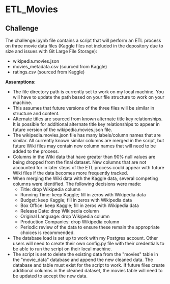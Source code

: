 # ETL_Movies

## Challenge

The challenge.ipynb file contains a script that will perform an ETL process on three movie data files (Kaggle files not included in the depository due to size and issues with Git Large File Storage):
+ wikipedia.movies.json
+ movies_metadata.csv (sourced from Kaggle)
+ ratings.csv (sourced from Kaggle)  


**Assumptions:**
+ The file directory path is currently set to work on my local machine.  You will have to update the path based on your file structure to work on your machine.
+ This assumes that future versions of the three files will be similar in structure and content.
+ Alternate titles are sourced from known alternate title key relationships.  It is possible for additional alternate title key relationships to appear in future version of the wikipedia.movies.json file.
+ The wikipedia.movies.json file has many labels/column names that are similar.  All currently known similar columns are merged in the script, but future Wiki files may contain new column names that will need to be added to the process.
+ Columns in the Wiki data that have greater than 90% null values are being dropped from the final dataset.  New columns that are not accounted for in later steps of the ETL process could appear with future Wiki files if the data becomes more frequently tracked.
+ When merging the Wiki data with the Kaggle data, several competing columns were identified.  The following decisions were made:
  + Title: drop Wikipedia column
  + Running Time: keep Kaggle; fill in zeros with Wikipedia data
  + Budget: keep Kaggle; fill in zeros with Wikipedia data
  + Box Office: keep Kaggle; fill in zeros with Wikipedia data
  + Release Date: drop Wikipedia column
  + Original Language: drop Wikipedia column
  + Production Companies: drop Wikipedia column
  + Periodic review of the data to ensure these remain the appropriate choices is recommended.
+ The database load is set up to work with my Postgres account.  Other users will need to create their own config.py file with their credentials to be able to run the script on their local machine.
+ The script is set to delete the existing data from the "movies" table in the "movie_data" database and append the new cleaned data.  The database and table must exist for the script to work.  If future files create additional columns in the cleaned dataset, the movies table will need to be updated to accept the new data.


  
  
  
  
  
